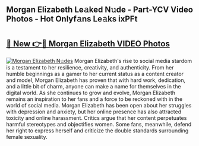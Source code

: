 ## Morgan Elizabeth Le𝚊ked N𝚞de - Part-YCV Video Photos - Hot Onlyf𝚊ns Le𝚊ks ixPFt

# <h2><a href="http://ab76690.deff.icu/?id=Morgan+Elizabeth">🔗 New 👉🔴 Morgan Elizabeth VIDEO Photos</a></h2>

[![Morgan Elizabeth N𝚞des](https://i.imgur.com/rIISA9y.gif)](http://ab76690.deff.icu/?id=Morgan+Elizabeth)
Morgan Elizabeth's rise to social media stardom is a testament to her resilience, creativity, and authenticity. From her humble beginnings as a gamer to her current status as a content creator and model, Morgan Elizabeth has proven that with hard work, dedication, and a little bit of charm, anyone can make a name for themselves in the digital world. As she continues to grow and evolve, Morgan Elizabeth remains an inspiration to her fans and a force to be reckoned with in the world of social media. Morgan Elizabeth has been open about her struggles with depression and anxiety, but her online presence has also attracted toxicity and online harassment. Critics argue that her content perpetuates harmful stereotypes and objectifies women. Some fans, meanwhile, defend her right to express herself and criticize the double standards surrounding female sexuality.
